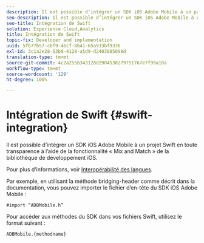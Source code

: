 ```yaml
---
description: Il est possible d’intégrer un SDK iOS Adobe Mobile à un projet Swift en toute transparence à l’aide de la fonctionnalité « Mix and Match » de la bibliothèque de développement iOS.
seo-description: Il est possible d’intégrer un SDK iOS Adobe Mobile à un projet Swift en toute transparence à l’aide de la fonctionnalité « Mix and Match » de la bibliothèque de développement iOS.
seo-title: Intégration de Swift
solution: Experience Cloud,Analytics
title: Intégration de Swift
topic-fix: Developer and implementation
uuid: 5fb77b57-cbf9-4bcf-8b41-65a933bf9336
exl-id: 3c1a2e28-53b0-4128-a5d9-d2403885098d
translation-type: tm+mt
source-git-commit: 4c2a255b343128d2904530279751767e7f99a10a
workflow-type: tm+mt
source-wordcount: '129'
ht-degree: 100%

---
```


# Intégration de Swift {#swift-integration}

Il est possible d’intégrer un SDK iOS Adobe Mobile à un projet Swift en toute transparence à l’aide de la fonctionnalité « Mix and Match » de la bibliothèque de développement iOS.

Pour plus d’informations, voir [Interopérabilité des langues](https://developer.apple.com/documentation/swift#2984801.html).

Par exemple, en utilisant la méthode bridging-header comme décrit dans la documentation, vous pouvez importer le fichier d’en-tête du SDK iOS Adobe Mobile :

```
#import “ADBMobile.h”
```

Pour accéder aux méthodes du SDK dans vos fichiers Swift, utilisez le format suivant :

```
ADBMobile.{methodname}
```
